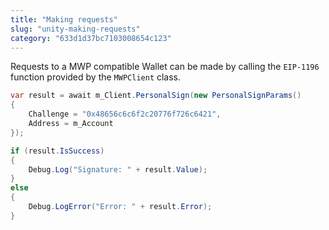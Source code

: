 ```yaml
---
title: "Making requests"
slug: "unity-making-requests"
category: "633d1d37bc7103008654c123"
---
```


Requests to a MWP compatible Wallet can be made by calling the `EIP-1196` function provided by the `MWPClient` class.

```cs ClientController.cs
var result = await m_Client.PersonalSign(new PersonalSignParams()
{
    Challenge = "0x48656c6c6f2c20776f726c6421",
    Address = m_Account
});

if (result.IsSuccess)
{
    Debug.Log("Signature: " + result.Value);
}
else
{
    Debug.LogError("Error: " + result.Error);
}
```